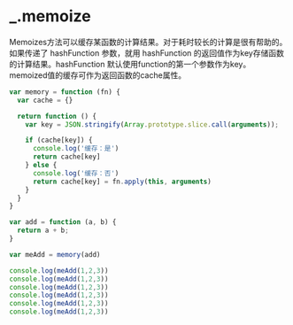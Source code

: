 # _.memoize

Memoizes方法可以缓存某函数的计算结果。对于耗时较长的计算是很有帮助的。如果传递了 hashFunction 参数，就用 hashFunction 的返回值作为key存储函数的计算结果。hashFunction 默认使用function的第一个参数作为key。memoized值的缓存可作为返回函数的cache属性。

```js
var memory = function (fn) {
  var cache = {}

  return function () {
    var key = JSON.stringify(Array.prototype.slice.call(arguments));

    if (cache[key]) {
      console.log('缓存：是')
      return cache[key]
    } else {
      console.log('缓存：否')
      return cache[key] = fn.apply(this, arguments)
    }
  }
}

var add = function (a, b) {
  return a + b;
}

var meAdd = memory(add)

console.log(meAdd(1,2,3))
console.log(meAdd(1,2,3))
console.log(meAdd(1,2,3))
console.log(meAdd(1,2,3))
console.log(meAdd(1,2,3))
console.log(meAdd(1,2,3))
```